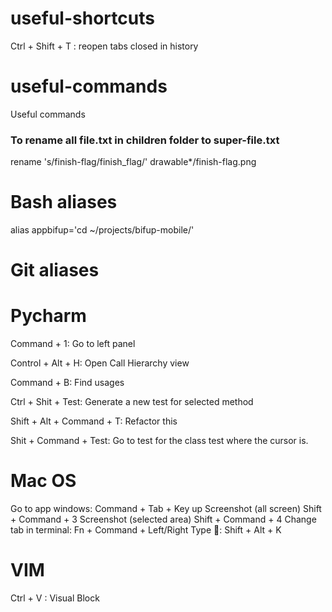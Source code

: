 # useful-shortcuts
Ctrl + Shift + T : reopen tabs closed in history

# useful-commands
Useful commands

### To rename all file.txt in children folder to super-file.txt
rename 's/finish-flag/finish_flag/' drawable*/finish-flag.png

# Bash aliases
alias appbifup='cd ~/projects/bifup-mobile/'

# Git aliases



# Pycharm

Command + 1: Go to left panel

Control + Alt + H: Open Call Hierarchy view

Command + B: Find usages

Ctrl + Shit + Test: Generate a new test for selected method

Shift + Alt + Command + T: Refactor this

Shit + Command + Test: Go to test for the class test where the cursor is.

# Mac OS

Go to app windows: Command + Tab + Key up
Screenshot (all screen) Shift + Command + 3
Screenshot (selected area) Shift + Command + 4
Change tab in terminal: Fn + Command + Left/Right
Type : Shift + Alt + K

# VIM

Ctrl + V : Visual Block
